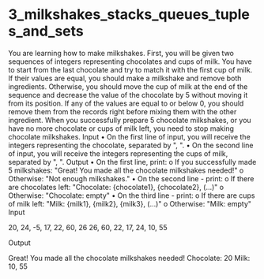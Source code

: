 # 3_milkshakes_stacks_queues_tuples_and_sets
You are learning how to make milkshakes.
First, you will be given two sequences of integers representing chocolates and cups of milk.
You have to start from the last chocolate and try to match it with the first cup of milk. If their values are equal, you should make a milkshake and remove both ingredients. Otherwise, you should move the cup of milk at the end of the sequence and decrease the value of the chocolate by 5 without moving it from its position.
If any of the values are equal to or below 0, you should remove them from the records right before mixing them with the other ingredient.
When you successfully prepare 5 chocolate milkshakes, or you have no more chocolate or cups of milk left, you need to stop making chocolate milkshakes.
Input
•	On the first line of input, you will receive the integers representing the chocolate, separated by  ", ". 
•	On the second line of input, you will receive the integers representing the cups of milk, separated by ", ".
Output
•	On the first line, print:
o	If you successfully made 5 milkshakes: "Great! You made all the chocolate milkshakes needed!"
o	Otherwise: "Not enough milkshakes."
•	On the second line - print:
o	If there are chocolates left: "Chocolate: {chocolate1}, {chocolate2}, (…)"
o	Otherwise: "Chocolate: empty"
•	On the third line - print:
o	If there are cups of milk left: "Milk: {milk1}, {milk2}, {milk3}, (…)"
o	Otherwise: "Milk: empty"
Input

20, 24, -5, 17, 22, 60, 26
26, 60, 22, 17, 24, 10, 55


Output

Great! You made all the chocolate milkshakes needed!
Chocolate: 20
Milk: 10, 55
